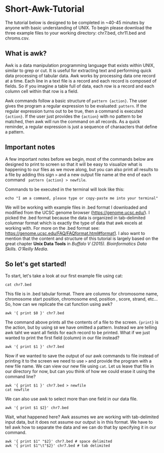 # Short-Awk-Tutorial
The tutorial below is designed to be completed in ~40-45 minutes by anyone with basic understanding of UNIX. To begin please download the three example files to your working directory: chr7.bed, chr11.bed and chroms.csv.  

## What is awk?
Awk is a data manipulation programming language that exists within UNIX, similar to grep or cut. It is useful for extracting text and performing quick data processing of tabular data. Awk works by processing data one record at a time. Each line in a text file is a record and each record is composed of fields. So if you imagine a table full of data, each row is a record and each column cell within that row is a field.

Awk commands follow a basic structure of `pattern {action}`. The user gives the program a regular expression to be evaluated: `pattern`. If the regular expression turns out to be true, then a command is executed `{action}`. If the user just provides the `{action}` with no pattern to be matched, then awk will run the command on all records. As a quick reminder, a regular expression is just a sequence of charaacters that define a pattern. 

## Important notes
A few important notes before we begin, most of the commands below are designed to print to screen so that it will be easy to visualize what is happening to our files as we move along, but you can also print all results to a file  by adding this sign `>` and a new output file name at the end of each command ` pattern {action} > newfile`.

Commands to be executed in the terminal will look like this: 
```
echo "I am a command, please type or copy-paste me into your terminal"
```

We will be working with example files in .bed format I downloaded and modified from the UCSC genome browser (https://genome.ucsc.edu/). I picked the .bed format because the data is organized in tab-delimited columnar format which is exactly the type of data that awk excels at working with. For more on the .bed format see: https://genome.ucsc.edu/FAQ/FAQformat.html#format1. I also want to mention that the content and structure of this tutorial is largely based on the great chapter **Unix Data Tools** in *Buffalo V (2015). Bioinformatics Data Skills. O'Reilly Media*.


## So let's get started!
To start, let's take a look at our first example file using cat:
```
cat chr7.bed 
```

This file is in .bed tabular format. There are columns for chromosome name, chromosome start position, chromosome end, position , score, strand, etc... So, how can we replicate the cat function using awk?
```
awk '{ print $0 }' chr7.bed
```
The command above prints all the contents of a file to the screen. `{print}` is the action, but by using `$0` we have omitted a pattern. Instead we are telling awk taht we want all fields for each record to be printed.  What if we just wanted to print the first field (column) in our file instead?
```
awk '{ print $1 }' chr7.bed
``` 
Now if we wanted to save the output of our awk commands to file instead of printing it to the screen we need to use `>` and provide the program with a new file name. We can view our new file using `cat`. Let us leave that file in our directory for now, but can you think of how we could erase it using the command line? 
```
awk '{ print $1 }' chr7.bed > newfile
cat newfile
``` 
We can also use awk to select more than one field in our data file.
```
awk '{ print $1 $2}' chr7.bed
```
Wait, what happened here? Awk assumes we are working with tab-delimited input data, but it does not assume our output is in this format. We have to tell awk how to separate the data and we can do that by specifying it in our command.
```
awk '{ print $1" "$2}' chr7.bed # space delimited
awk '{ print $1"\t"$2}' chr7.bed # tab delimited
``` 





